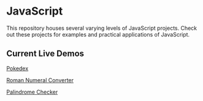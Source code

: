 # JavaScript

This repository houses several varying levels of JavaScript projects. Check out these projects for examples and practical applications of JavaScript.

## Current Live Demos

[Pokedex](https://gottacatchem.netlify.app/)

[Roman Numeral Converter](https://numeralconverter.netlify.app/)

[Palindrome Checker](https://palindrome-checker-1.netlify.app/)
